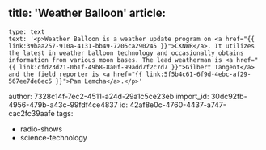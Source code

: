 title: 'Weather Balloon'
article:
  -
    type: text
    text: '<p>Weather Balloon is a weather update program on <a href="{{ link:39baa257-910a-4131-bb49-7205ca290245 }}">CKNWR</a>. It utilizes the latest in weather balloon technology and occasionally obtains information from various moon bases. The lead weatherman is <a href="{{ link:cfd23d21-0b1f-49b8-8a0f-99add7f2c7d7 }}">Gilbert Tangent</a> and the field reporter is <a href="{{ link:5f5b4c61-6f9d-4ebc-af29-567ee7de6ec5 }}">Pam Lemcha</a>.</p>'
author: 7328c14f-7ec2-4511-a24d-29a1c5ce23eb
import_id: 30dc92fb-4956-479b-a43c-99fdf4ce4837
id: 42af8e0c-4760-4437-a747-cac2fc39aafe
tags:
  - radio-shows
  - science-technology
